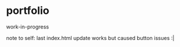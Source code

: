 # portfolio
work-in-progress

note to self: last index.html update works but caused button issues :|
